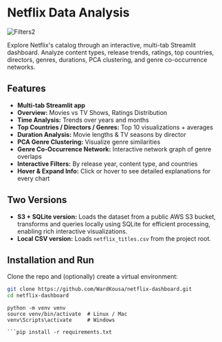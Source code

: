 # Netflix Data Analysis 
![Filters2](https://github.com/user-attachments/assets/f2b21017-ff5b-4fa0-8b42-4c69fe606924)


Explore Netflix's catalog through an interactive, multi-tab Streamlit dashboard. Analyze content types, release trends, ratings, top countries, directors, genres, durations, PCA clustering, and genre co-occurrence networks.

## Features
- **Multi-tab Streamlit app**  
- **Overview:** Movies vs TV Shows, Ratings Distribution  
- **Time Analysis:** Trends over years and months  
- **Top Countries / Directors / Genres:** Top 10 visualizations + averages  
- **Duration Analysis:** Movie lengths & TV seasons by director  
- **PCA Genre Clustering:** Visualize genre similarities  
- **Genre Co-Occurrence Network:** Interactive network graph of genre overlaps  
- **Interactive Filters:** By release year, content type, and countries  
- **Hover & Expand Info:** Click or hover to see detailed explanations for every chart  

## Two Versions
- **S3 + SQLite version:** Loads the dataset from a public AWS S3 bucket, transforms and queries locally using SQLite for efficient processing, enabling rich interactive visualizations.  
- **Local CSV version:** Loads `netflix_titles.csv` from the project root.

## Installation and Run

Clone the repo and (optionally) create a virtual environment:

```bash
git clone https://github.com/WardKousa/netflix-dashboard.git
cd netflix-dashboard
```

```Optional: create virtual environment
python -m venv venv
source venv/bin/activate  # Linux / Mac
venv\Scripts\activate     # Windows
```

```Install dependencies
```pip install -r requirements.txt
```
